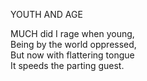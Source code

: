 YOUTH AND AGE  
  
MUCH did I rage when young,  
Being by the world oppressed,  
But now with flattering tongue  
It speeds the parting guest.  
